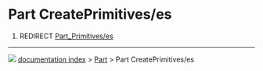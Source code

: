 # Part CreatePrimitives/es
1.  REDIRECT [Part_Primitives/es](Part_Primitives/es.md)



---
![](images/Button_right.svg) [documentation index](../README.md) > [Part](Part_Workbench.md) > Part CreatePrimitives/es
